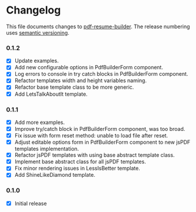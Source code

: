 # Changelog

This file documents changes to [pdf-resume-builder](https://github.com/rszamszur/pdf-resume-builder). The release numbering uses [semantic versioning](http://semver.org).

### 0.1.2

- [x] Update examples.
- [x] Add new configurable options in PdfBuilderForm component.
- [x] Log errors to console in try catch blocks in PdfBuilderForm component.
- [x] Refactor templates width and height variables naming.
- [x] Refactor base template class to be more generic.
- [x] Add LetsTalkAboutIt template.

### 0.1.1

- [x] Add more examples.
- [x] Improve try/catch block in PdfBuilderForm component, was too broad.
- [x] Fix issue with form reset method: unable to load file after reset.
- [x] Adjust editable options form in PdfBuilderForm component to new jsPDF templates implementation.
- [x] Refactor jsPDF templates with using base abstract template class.
- [x] Implement base abstract class for all jsPDF templates.
- [x] Fix minor rendering issues in LessIsBetter template.
- [x] Add ShineLikeDiamond template.

### 0.1.0

- [X] Initial release
